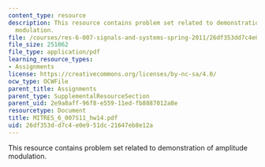 ```yaml
---
content_type: resource
description: This resource contains problem set related to demonstration of amplitude
  modulation.
file: /courses/res-6-007-signals-and-systems-spring-2011/26df353dd7c4e0e951dc21647eb8e12a_MITRES_6_007S11_hw14.pdf
file_size: 251062
file_type: application/pdf
learning_resource_types:
- Assignments
license: https://creativecommons.org/licenses/by-nc-sa/4.0/
ocw_type: OCWFile
parent_title: Assignments
parent_type: SupplementalResourceSection
parent_uid: 2e9a8aff-96f8-e559-11ed-fb8887012a8e
resourcetype: Document
title: MITRES_6_007S11_hw14.pdf
uid: 26df353d-d7c4-e0e9-51dc-21647eb8e12a
---
```

This resource contains problem set related to demonstration of amplitude modulation.